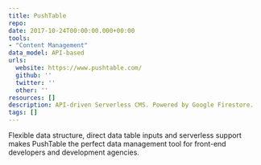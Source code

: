 ```yaml
---
title: PushTable
repo: 
date: 2017-10-24T00:00:00.000+00:00
tools:
- "Content Management"
data_model: API-based
urls:
  website: https://www.pushtable.com/
  github: ''
  twitter: ''
  other: ''
resources: []
description: API-driven Serverless CMS. Powered by Google Firestore.
tags: []
---
```

Flexible data structure, direct data table inputs and serverless support makes PushTable the perfect data management tool for front-end developers and development agencies.
